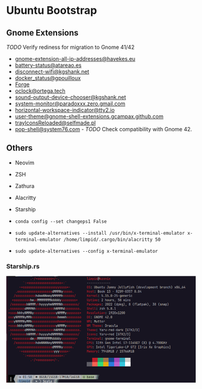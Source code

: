 # Ubuntu Bootstrap

## Gnome Extensions

*TODO* Verify rediness for migration to Gnome 41/42

- [gnome-extension-all-ip-addresses@havekes.eu](https://extensions.gnome.org/extension/3994/all-ip-addresses/)
- [battery-status@atareao.es](https://extensions.gnome.org/extension/3763/battery-status/)
- [disconnect-wifi@kgshank.net](https://extensions.gnome.org/extension/904/disconnect-wifi/)
- [docker_status@gpouilloux](https://extensions.gnome.org/extension/1065/docker-status/)
- [Forge](https://extensions.gnome.org/extension/4481/forge/)
- [oclock@ortega.tech](https://extensions.gnome.org/extension/3578/oclock/)
- [sound-output-device-chooser@kgshank.net](https://extensions.gnome.org/extension/906/sound-output-device-chooser/)
- [system-monitor@paradoxxx.zero.gmail.com](https://extensions.gnome.org/extension/120/system-monitor/)
- [horizontal-workspace-indicator@tty2.io](https://extensions.gnome.org/extension/3952/workspace-indicator/)
- [user-theme@gnome-shell-extensions.gcampax.github.com](https://extensions.gnome.org/extension/19/user-themes/)
- trayIconsReloaded@selfmade.pl
- pop-shell@system76.com - *TODO* Check compatibility with Gnome 42.

## Others

- Neovim
- ZSH
- Zathura
- Alacritty
- Starship

- `conda config --set changeps1 False`

- `sudo update-alternatives --install /usr/bin/x-terminal-emulator x-terminal-emulator /home/limpid/.cargo/bin/alacritty 50`
- `sudo update-alternatives --config x-terminal-emulator`

### Starship.rs 

![Startship](./Screenshot%20from%202022-04-13%2001-51-22.png)
